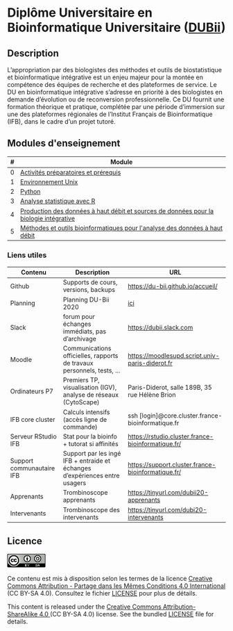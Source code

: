 # Diplôme Universitaire en Bioinformatique Universitaire ([DUBii](https://du-bii.github.io/accueil/))

## Description

L’appropriation par des biologistes des méthodes et outils de biostatistique et bioinformatique intégrative est un enjeu majeur pour la montée en compétence des équipes de recherche et des plateformes de service. Le DU en bioinformatique intégrative s’adresse en priorité à des biologistes en demande d’évolution ou de reconversion  professionnelle. Ce  DU  fournit une  formation théorique et pratique, complétée par une période d’immersion sur une des plateformes régionales de l’Institut Français  de Bioinformatique (IFB), dans le cadre d’un projet tutoré.


## Modules d'enseignement

| # | Module   | 
|---|----------------------------------------------|
| 0 | [Activités préparatoires et prérequis](activites_preparatoires/) |
| 1 | [Environnement Unix](https://du-bii.github.io/module-1-Environnement-Unix/) |
| 2 | [Python](https://du-bii.github.io/module-2-Python/) |
| 3 | [Analyse statistique avec R](https://du-bii.github.io/module-3-Stat-R/) |
| 4 | [Production des données à haut débit et sources de données pour la biologie intégrative](https://du-bii.github.io/module-4-Production-Donnees/) |
| 5 | [Méthodes et outils bioinformatiques pour l'analyse des données à haut débit](https://du-bii.github.io/module-5-Methodes-Outils/) |
<!--
| 6 | [Bioinformatique intégrative](https://du-bii.github.io/module-6-Integrative-Bioinformatics/) |
|   | [Study cases](https://du-bii.github.io/study-cases/) |
|   | [Travaux du vendredi](travaux_du_vendredi/) |
|   | [Projet tutoré](projet_tutore/) |
|   | [Travailler sur le cluster IFB core](IFB-core-cluster_access.html) |

-->


### Liens utiles

| Contenu | Description |  URL |
|-------------|------------------------------|-------------------------------------------------------|
| Github | Supports de cours, versions, backups | <https://du-bii.github.io/accueil/> |
| Planning | Planning DU-Bii 2020  | [ici](img/planning_DUBii_2020.png) |
| Slack | forum pour échanges immédiats, pas d’archivage | <https://dubii.slack.com> |
| Moodle | Communications officielles, rapports de travaux personnels, tests, ... | <https://moodlesupd.script.univ-paris-diderot.fr> |
| Ordinateurs P7 | Premiers TP, visualisation (IGV), analyse de réseaux (CytoScape) | Paris-Diderot, salle 189B, 35 rue Hélène Brion |
| IFB core cluster | Calculs intensifs (accès ligne de commande) | ssh [login]@core.cluster.france-bioinformatique.fr |
| Serveur RStudio IFB | Stat pour la bioinfo + tutorat si affinités | <https://rstudio.cluster.france-bioinformatique.fr/> |
| Support communautaire IFB | Support par les ingé IFB + entraide et échanges d’expériences entre usagers | <https://support.cluster.france-bioinformatique.fr/> |
| Apprenants | Trombinoscope apprenants | <https://tinyurl.com/dubii20-apprenants> |
| Intervenants | Trombinoscope des intervenants | <https://tinyurl.com/dubi20-intervenants> |

<!--
| Moodle du DU-Bii (requiert identification) | <https://moodlesupd.script.univ-paris-diderot.fr/enrol/index.php?id=10629> |
-->

## Licence

![](img/CC-BY-SA.png)

Ce contenu est mis à disposition selon les termes de la licence [Creative Commons Attribution - Partage dans les Mêmes Conditions 4.0 International](https://creativecommons.org/licenses/by-sa/4.0/deed.fr) (CC BY-SA 4.0). Consultez le fichier [LICENSE](LICENSE.txt) pour plus de détails.


This content is released under the [Creative Commons Attribution-ShareAlike 4.0 ](https://creativecommons.org/licenses/by-sa/4.0/deed.en) (CC BY-SA 4.0) license. See the bundled [LICENSE](LICENSE.txt) file for details.



